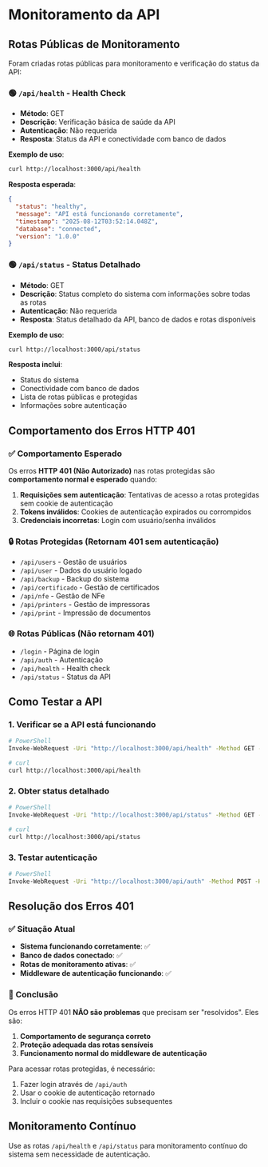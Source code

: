 # Monitoramento da API

## Rotas Públicas de Monitoramento

Foram criadas rotas públicas para monitoramento e verificação do status da API:

### 🟢 `/api/health` - Health Check
- **Método**: GET
- **Descrição**: Verificação básica de saúde da API
- **Autenticação**: Não requerida
- **Resposta**: Status da API e conectividade com banco de dados

**Exemplo de uso**:
```bash
curl http://localhost:3000/api/health
```

**Resposta esperada**:
```json
{
  "status": "healthy",
  "message": "API está funcionando corretamente",
  "timestamp": "2025-08-12T03:52:14.048Z",
  "database": "connected",
  "version": "1.0.0"
}
```

### 🟢 `/api/status` - Status Detalhado
- **Método**: GET
- **Descrição**: Status completo do sistema com informações sobre todas as rotas
- **Autenticação**: Não requerida
- **Resposta**: Status detalhado da API, banco de dados e rotas disponíveis

**Exemplo de uso**:
```bash
curl http://localhost:3000/api/status
```

**Resposta inclui**:
- Status do sistema
- Conectividade com banco de dados
- Lista de rotas públicas e protegidas
- Informações sobre autenticação

## Comportamento dos Erros HTTP 401

### ✅ Comportamento Esperado
Os erros **HTTP 401 (Não Autorizado)** nas rotas protegidas são **comportamento normal e esperado** quando:

1. **Requisições sem autenticação**: Tentativas de acesso a rotas protegidas sem cookie de autenticação
2. **Tokens inválidos**: Cookies de autenticação expirados ou corrompidos
3. **Credenciais incorretas**: Login com usuário/senha inválidos

### 🔒 Rotas Protegidas (Retornam 401 sem autenticação)
- `/api/users` - Gestão de usuários
- `/api/user` - Dados do usuário logado
- `/api/backup` - Backup do sistema
- `/api/certificado` - Gestão de certificados
- `/api/nfe` - Gestão de NFe
- `/api/printers` - Gestão de impressoras
- `/api/print` - Impressão de documentos

### 🌐 Rotas Públicas (Não retornam 401)
- `/login` - Página de login
- `/api/auth` - Autenticação
- `/api/health` - Health check
- `/api/status` - Status da API

## Como Testar a API

### 1. Verificar se a API está funcionando
```bash
# PowerShell
Invoke-WebRequest -Uri "http://localhost:3000/api/health" -Method GET -UseBasicParsing

# curl
curl http://localhost:3000/api/health
```

### 2. Obter status detalhado
```bash
# PowerShell
Invoke-WebRequest -Uri "http://localhost:3000/api/status" -Method GET -UseBasicParsing

# curl
curl http://localhost:3000/api/status
```

### 3. Testar autenticação
```bash
# PowerShell
Invoke-WebRequest -Uri "http://localhost:3000/api/auth" -Method POST -Headers @{"Content-Type"="application/json"} -Body '{"username":"seu_usuario","password":"sua_senha"}' -UseBasicParsing
```

## Resolução dos Erros 401

### ✅ Situação Atual
- **Sistema funcionando corretamente**: ✅
- **Banco de dados conectado**: ✅
- **Rotas de monitoramento ativas**: ✅
- **Middleware de autenticação funcionando**: ✅

### 📝 Conclusão
Os erros HTTP 401 **NÃO são problemas** que precisam ser "resolvidos". Eles são:

1. **Comportamento de segurança correto**
2. **Proteção adequada das rotas sensíveis**
3. **Funcionamento normal do middleware de autenticação**

Para acessar rotas protegidas, é necessário:
1. Fazer login através de `/api/auth`
2. Usar o cookie de autenticação retornado
3. Incluir o cookie nas requisições subsequentes

## Monitoramento Contínuo

Use as rotas `/api/health` e `/api/status` para monitoramento contínuo do sistema sem necessidade de autenticação.
